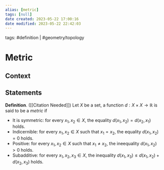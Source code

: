 ```yaml
---
alias: [metric]
tags: [null]
date created: 2023-05-22 17:00:16
date modified: 2023-05-22 22:42:03
---
```


tags: #definition | #geometry/topology

# Metric

## Context

## Statements

**Definition**. ([[Citation Needed]]) Let $X$ be a set, a function $d:X\times X\to\mathbb{R}$ is said to be a _metric_ if
* It is symmetric: for every $x_1,x_2\in X$, the equality $d(x_1,x_2)=d(x_2,x_1)$ holds.
* Indicernible: for every $x_1,x_2\in X$ such that $x_1=x_2$, the equality $d(x_1, x_2)=0$ holds.
* Positive: for every $x_1,x_2\in X$ such that $x_1\neq x_2$, the ineequality $d(x_1, x_2)>0$ holds.
* Subadditive: for every $x_1,x_2,x_3\in X$, the inequality $d(x_1, x_3)\leq d(x_1, x_2) + d(x_2, x_3)$ holds.